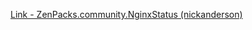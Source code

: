 [Link - ZenPacks.community.NginxStatus (nickanderson)](https://github.com/nickanderson/ZenPacks.community.NginxStatus)
